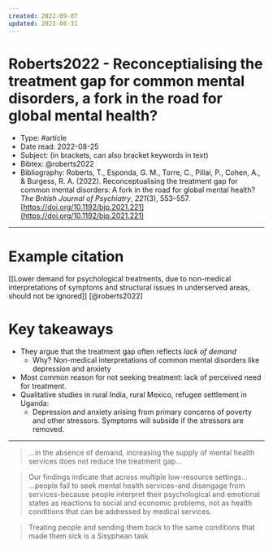 ```yaml
---
created: 2022-09-07
updated: 2023-08-31
---
```

# Roberts2022 - Reconceptialising the treatment gap for common mental disorders, a fork in the road for global mental health?

* Type: #article
* Date read: 2022-08-25
* Subject: (in brackets, can also bracket keywords in text)
* Bibtex: @roberts2022
* Bibliography: Roberts, T., Esponda, G. M., Torre, C., Pillai, P., Cohen, A., & Burgess, R. A. (2022). Reconceptualising the treatment gap for common mental disorders: A fork in the road for global mental health? _The British Journal of Psychiatry_, _221_(3), 553–557. [https://doi.org/10.1192/bjp.2021.221](https://doi.org/10.1192/bjp.2021.221)
---
# Example citation

[[Lower demand for psychological treatments, due to non-medical interpretations of symptoms and structural issues in underserved areas, should not be ignored]] [@roberts2022]

# Key takeaways
* They argue that the treatment gap often reflects *lack of demand* 
	* Why? Non-medical interpretations of common mental disorders like depression and anxiety
* Most common reason for not seeking treatment: lack of perceived need for treatment.
* Qualitative studies in rural India, rural Mexico, refugee settlement in Uganda:
	* Depression and anxiety arising from primary concerns of poverty and other stressors. Symptoms will subside if the stressors are removed.

---

> ...in the absence of demand, increasing the supply of mental health services does not reduce the treatment gap...

> Our findings indicate that across multiple low-resource settings... ...people fail to seek mental health services–and disengage from services–because people interpret their psychological and emotional states as reactions to social and economic problems, not as health conditions that can be addressed by medical services.

> Treating people and sending them back to the same conditions that made them sick is a Sisyphean task

